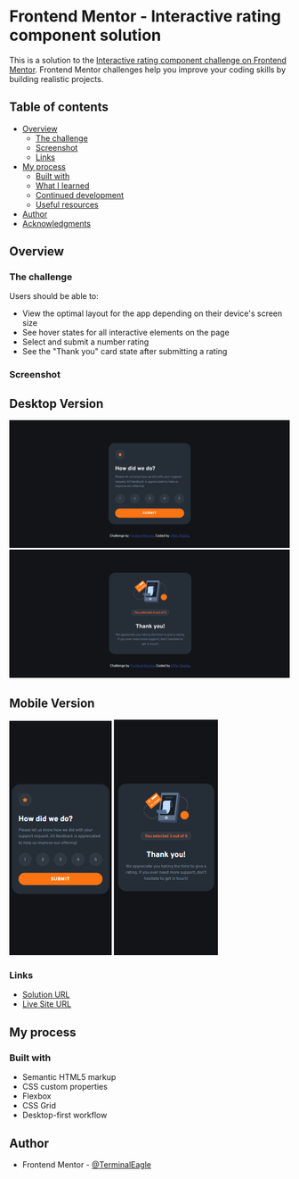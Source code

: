 # Frontend Mentor - Interactive rating component solution

This is a solution to the [Interactive rating component challenge on Frontend Mentor](https://www.frontendmentor.io/challenges/interactive-rating-component-koxpeBUmI). Frontend Mentor challenges help you improve your coding skills by building realistic projects.

## Table of contents

- [Overview](#overview)
  - [The challenge](#the-challenge)
  - [Screenshot](#screenshot)
  - [Links](#links)
- [My process](#my-process)
  - [Built with](#built-with)
  - [What I learned](#what-i-learned)
  - [Continued development](#continued-development)
  - [Useful resources](#useful-resources)
- [Author](#author)
- [Acknowledgments](#acknowledgments)

## Overview

### The challenge

Users should be able to:

- View the optimal layout for the app depending on their device's screen size
- See hover states for all interactive elements on the page
- Select and submit a number rating
- See the "Thank you" card state after submitting a rating

### Screenshot

## Desktop Version

![](./solution-desktop-provide-rating.png)
![](./solution-desktop-display-rating.png)

## Mobile Version

![](./solution-mobile-provide-rating.png)
![](./solution-mobile-display-rating.png)

### Links

- [Solution URL](https://github.com/TerminalEagle/FrontEndMentor-Challenges/tree/master/interactive-rating-component-main)
- [Live Site URL](https://64eb497b8c801463db2c04a8--luminous-arithmetic-23e2cd.netlify.app/)

## My process

### Built with

- Semantic HTML5 markup
- CSS custom properties
- Flexbox
- CSS Grid
- Desktop-first workflow

## Author

- Frontend Mentor - [@TerminalEagle](https://www.frontendmentor.io/profile/TerminalEagle)
